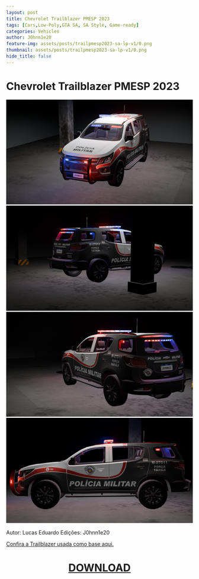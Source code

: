 ```yaml
---
layout: post
title: Chevrolet Trailblazer PMESP 2023
tags: [Cars,Low-Poly,GTA SA, SA Style, Game-ready]
categories: Vehicles
author: J0hnn1e20
feature-img: assets/posts/trailpmesp2023-sa-lp-v1/0.png
thumbnail: assets/posts/trailpmesp2023-sa-lp-v1/0.png
hide_title: false
---
```


# Chevrolet Trailblazer PMESP 2023

![ChevyTrailPMESP2023](/assets/posts/trailpmesp2023-sa-lp-v1/0.png)
![ChevyTrailPMESP2023](/assets/posts/trailpmesp2023-sa-lp-v1/1.png)
![ChevyTrailPMESP2023](/assets/posts/trailpmesp2023-sa-lp-v1/2.png)
![ChevyTrailPMESP2023](/assets/posts/trailpmesp2023-sa-lp-v1/3.png)
<!--![ChevyTrailPMESP2023](/assets/posts/trailpmesp2023-sa-lp-v1/4.png)
![ChevyTrailPMESP2023](/assets/posts/trailpmesp2023-sa-lp-v1/5.png)
![ChevyTrailPMESP2023](/assets/posts/trailpmesp2023-sa-lp-v1/6.png)-->

Autor: Lucas Eduardo
Edições: J0hnn1e20

[Confira a Trailblazer usada como base aqui.](https://www.vulpercommunity.com.br/2024/11/gta-sa-trailblazer-2021-civil.html)
<!--Consulte nosso [EULA](https://j0hnn1e20.github.io/EULA.html) para obter informações legais detalhadas.-->

<h1 style="text-align: center; color: white;">
    <a href="/assets/posts/trailpmesp2023-sa-lp-v1/TrailblazerPMESP-2023-SA-v1.zip" download>DOWNLOAD</a>
<h1>